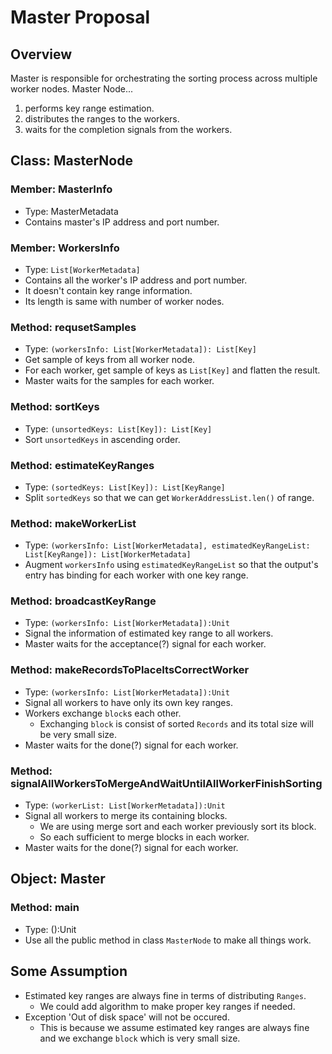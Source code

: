 # Master Proposal

## Overview 
Master is responsible for orchestrating the sorting process across multiple worker nodes. Master Node...
1. performs key range estimation.
2. distributes the ranges to the workers.
3. waits for the completion signals from the workers.

## Class: MasterNode
### Member: MasterInfo
- Type: MasterMetadata
- Contains master's IP address and port number.
### Member: WorkersInfo
- Type: `List[WorkerMetadata]`
- Contains all the worker's IP address and port number.
- It doesn't contain key range information.
- Its length is same with number of worker nodes.

### Method: requsetSamples
- Type: `(workersInfo: List[WorkerMetadata]): List[Key]`
- Get sample of keys from all worker node.
- For each worker, get sample of keys as `List[Key]` and flatten the result.
- Master waits for the samples for each worker.

### Method: sortKeys
- Type: `(unsortedKeys: List[Key]): List[Key]`
- Sort `unsortedKeys` in ascending order.

### Method: estimateKeyRanges
- Type: `(sortedKeys: List[Key]): List[KeyRange]`
- Split `sortedKeys` so that we can get `WorkerAddressList.len()` of range.

### Method: makeWorkerList
- Type: `(workersInfo: List[WorkerMetadata], estimatedKeyRangeList: List[KeyRange]): List[WorkerMetadata]`
- Augment `workersInfo` using `estimatedKeyRangeList` so that the output's entry has binding for each worker with one key range.

### Method: broadcastKeyRange
- Type: `(workersInfo: List[WorkerMetadata]):Unit`
- Signal the information of estimated key range to all workers.
- Master waits for the acceptance(?) signal for each worker.

### Method: makeRecordsToPlaceItsCorrectWorker
- Type: `(workersInfo: List[WorkerMetadata]):Unit`
- Signal all workers to have only its own key ranges.
- Workers exchange `block`s each other.
    - Exchanging `block` is consist of sorted `Records` and its total size will be very small size.
- Master waits for the done(?) signal for each worker.

### Method: signalAllWorkersToMergeAndWaitUntilAllWorkerFinishSorting
- Type: `(workerList: List[WorkerMetadata]):Unit`
- Signal all workers to merge its containing blocks.
    - We are using merge sort and each worker previously sort its block. 
    - So each sufficient to merge blocks in each worker.
- Master waits for the done(?) signal for each worker.

## Object: Master
### Method: main
- Type: ():Unit
- Use all the public method in class `MasterNode` to make all things work.

## Some Assumption 
- Estimated key ranges are always fine in terms of distributing `Ranges`.
    - We could add algorithm to make proper key ranges if needed.
- Exception 'Out of disk space' will not be occured.
    - This is because we assume estimated key ranges are always fine and we exchange `block` which is very small size.
